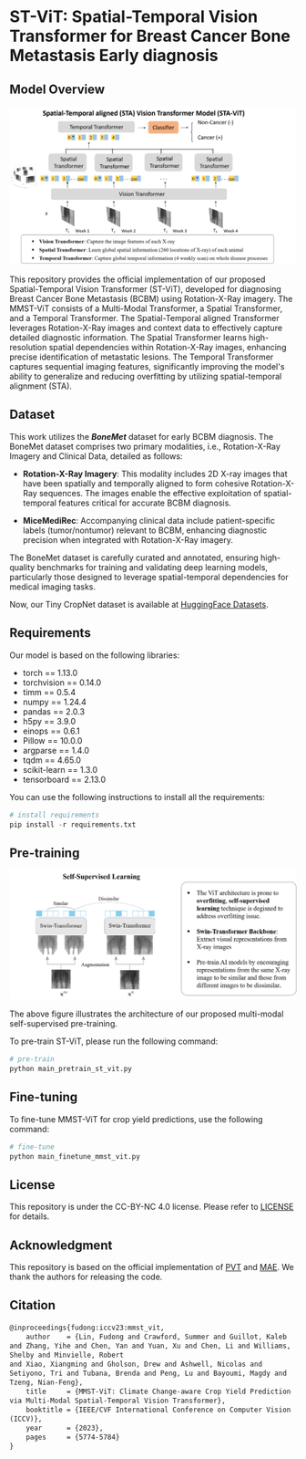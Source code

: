 # ST-ViT: Spatial-Temporal Vision Transformer for Breast Cancer Bone Metastasis Early diagnosis 

## Model Overview

![st-vit-arch](./input/st-vit-arch.png)



This repository provides the official implementation of our proposed  Spatial-Temporal Vision Transformer (ST-ViT), developed for diagnosing Breast Cancer Bone Metastasis (BCBM) using Rotation-X-Ray imagery. The MMST-ViT consists of a Multi-Modal Transformer, a Spatial Transformer, and a Temporal Transformer. The  Spatial-Temporal aligned Transformer leverages Rotation-X-Ray images and context data to effectively capture detailed diagnostic information. The Spatial Transformer learns high-resolution spatial dependencies within Rotation-X-Ray images, enhancing precise identification of metastatic lesions. The Temporal Transformer captures sequential imaging features, significantly improving the model's ability to generalize and reducing overfitting by utilizing spatial-temporal alignment (STA).

## Dataset

This work utilizes the  ***BoneMet*** dataset for early BCBM diagnosis. The BoneMet dataset comprises two primary modalities, i.e., Rotation-X-Ray Imagery and Clinical Data, detailed as follows:

- **Rotation-X-Ray Imagery**: This modality includes 2D X-ray images that have been spatially and temporally aligned to form cohesive Rotation-X-Ray sequences. The images enable the effective exploitation of spatial-temporal features critical for accurate BCBM diagnosis.

- **MiceMediRec**: Accompanying clinical data include patient-specific labels (tumor/nontumor) relevant to BCBM, enhancing diagnostic precision when integrated with Rotation-X-Ray imagery. 

The BoneMet dataset is carefully curated and annotated, ensuring high-quality benchmarks for training and validating deep learning models, particularly those designed to leverage spatial-temporal dependencies for medical imaging tasks.


Now, our Tiny CropNet dataset is available at [HuggingFace Datasets](https://huggingface.co/datasets/BoneMet/BoneMet/tree/main/Imagery_Dataset/1%20Rotation-X-ray).



## Requirements

Our model is based on the following libraries:

- torch == 1.13.0
- torchvision == 0.14.0
- timm == 0.5.4
- numpy == 1.24.4
- pandas == 2.0.3
- h5py == 3.9.0
- einops == 0.6.1
- Pillow == 10.0.0
- argparse == 1.4.0
- tqdm == 4.65.0
- scikit-learn == 1.3.0
- tensorboard == 2.13.0

You can use the following instructions to install all the requirements:

```python
# install requirements
pip install -r requirements.txt
```



## Pre-training

![method-swin-simclr](./input/method-swin-simclr.png)



The above figure illustrates the architecture of our proposed multi-modal self-supervised pre-training.

 To pre-train ST-ViT, please run the following command:

```python
# pre-train
python main_pretrain_st_vit.py
```



## Fine-tuning

To fine-tune MMST-ViT for crop yield predictions, use the following command:

```python
# fine-tune
python main_finetune_mmst_vit.py
```

## License

This repository is under the CC-BY-NC 4.0 license. Please refer to [LICENSE](https://github.com/fudong03/MMST-ViT/blob/main/LICENSE) for details.

## Acknowledgment

This repository is based on the official implementation of [PVT](https://github.com/whai362/PVT) and [MAE](https://github.com/facebookresearch/mae). We thank the authors for releasing the code.

## Citation

```
@inproceedings{fudong:iccv23:mmst_vit,
    author    = {Lin, Fudong and Crawford, Summer and Guillot, Kaleb and Zhang, Yihe and Chen, Yan and Yuan, Xu and Chen, Li and Williams, Shelby and Minvielle, Robert
and Xiao, Xiangming and Gholson, Drew and Ashwell, Nicolas and Setiyono, Tri and Tubana, Brenda and Peng, Lu and Bayoumi, Magdy and Tzeng, Nian-Feng},
    title     = {MMST-ViT: Climate Change-aware Crop Yield Prediction via Multi-Modal Spatial-Temporal Vision Transformer},
    booktitle = {IEEE/CVF International Conference on Computer Vision (ICCV)},
    year      = {2023},
    pages     = {5774-5784}
}
```
